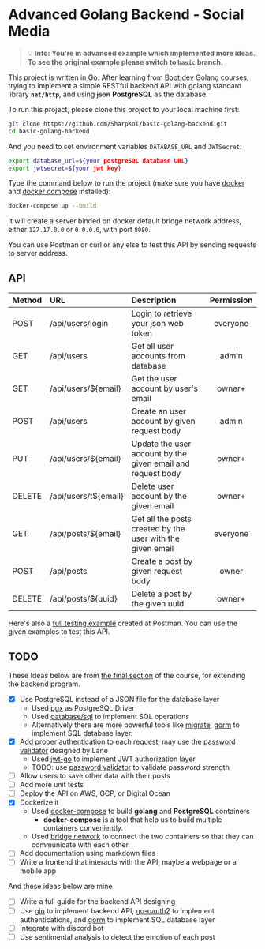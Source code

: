 # Advanced Golang Backend - Social Media

> :bulb: **Info: You're in advanced example which implemented more ideas. To see the original example please switch to `basic` branch.**

This project is written in[ Go](https://go.dev/). After learning from [Boot.dev](https://boot.dev/courses/cs-track) Golang courses, trying to implement a simple RESTful backend API with golang standard library **`net/http`**, and using ~~json~~ **PostgreSQL** as the database.

To run this project, please clone this project to your local machine first:

```sh
git clone https://github.com/SharpKoi/basic-golang-backend.git
cd basic-golang-backend
```

 And you need to set environment variables `DATABASE_URL` and `JWTSecret`:

```sh
export database_url=${your postgreSQL database URL}
export jwtsecret=${your jwt key}
```

Type the command below to run the project (make sure you have [docker](https://docs.docker.com/engine/install/) and [docker compose](https://docs.docker.com/compose/install/) installed):

```sh
docker-compose up --build
```

It will create a server binded on docker default bridge network address, either `127.17.0.0` or `0.0.0.0`, with port `8080`.

You can use Postman or curl or any else to test this API by sending requests to server address.

## API

| Method | URL                  | Description                                                 | Permission |
| :----- | :------------------- | :---------------------------------------------------------- | :--------: |
| POST   | /api/users/login     | Login to retrieve your json web token                       |  everyone  |
| GET    | /api/users           | Get all user accounts from database                         |   admin    |
| GET    | /api/users/${email}  | Get the user account by user's email                        |   owner+   |
| POST   | /api/users           | Create an user account by given request body                |   admin    |
| PUT    | /api/users/${email}  | Update the user account by the given email and request body |   owner+   |
| DELETE | /api/users/t${email} | Delete user account by the given email                      |   owner+   |
| GET    | /api/posts/${email}  | Get all the posts created by the user with the given email  |  everyone  |
| POST   | /api/posts           | Create a post by given request body                         |   owner    |
| DELETE | /api/posts/${uuid}   | Delete a post by the given uuid                             |   owner+   |

Here's also a [full testing example](https://www.postman.com/science-architect-49213412/workspace/go-backend-examples/collection/17316452-4ed311e2-369b-46d9-aac2-cd8137b67a97?action=share&creator=17316452) created at Postman. You can use the given examples to test this API.

## TODO

These Ideas below are from [the final section](https://boot.dev/project/709a2e74-eb45-46ea-ac26-4b8e6a3ce3e6/ec5c7007-8ed2-4e17-a9c9-c54007d0e0fb) of the course, for extending the backend program.

- [x] Use PostgreSQL instead of a JSON file for the database layer
  - Used [pgx](https://github.com/jackc/pgx) as PostgreSQL Driver
  - Used [database/sql](https://pkg.go.dev/database/sql) to implement SQL operations
  - Alternatively there are more powerful tools like [migrate](https://github.com/golang-migrate/migrate), [gorm](https://github.com/go-gorm/gorm) to implement SQL database layer.
- [x] Add proper authentication to each request, may use the [password validator](https://github.com/wagslane/go-password-validator) designed by Lane
  - Used [jwt-go](https://github.com/dgrijalva/jwt-go) to implement JWT authorization layer
  - TODO: use [password validator](https://github.com/wagslane/go-password-validator) to validate password strength
- [ ] Allow users to save other data with their posts
- [ ] Add more unit tests
- [ ] Deploy the API on AWS, GCP, or Digital Ocean
- [x] Dockerize it
  - Used [docker-compose](https://docs.docker.com/compose/) to build **golang** and **PostgreSQL** containers
    - **docker-compose** is a tool that help us to build multiple containers conveniently.
  - Used [bridge network](https://docs.docker.com/network/bridge/) to connect the two containers so that they  can communicate with each other 
- [ ] Add documentation using markdown files
- [ ] Write a frontend that interacts with the API, maybe a webpage or a mobile app

 And these ideas below are mine

- [ ] Write a full guide for the backend API designing
- [ ] Use [gin](https://github.com/gin-gonic/gin) to implement backend API, [go-oauth2](https://github.com/golang/oauth2) to implement authentications, and [gorm](https://github.com/go-gorm/gorm) to implement SQL database layer
- [ ] Integrate with discord bot
- [ ] Use sentimental analysis to detect the emotion of each post

